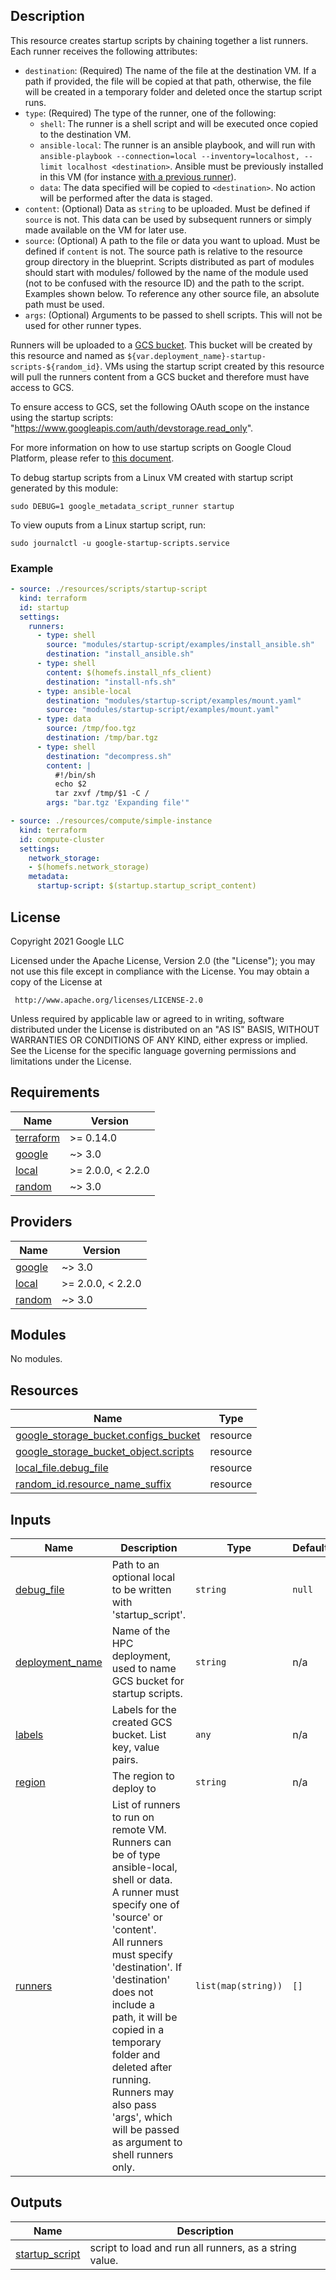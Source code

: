 ## Description

This resource creates startup scripts by chaining together a list runners. Each
runner receives the following attributes:

- `destination`: (Required) The name of the file at the destination VM. If a
  path if provided, the file will be copied at that path, otherwise, the file
  will be created in a temporary folder and deleted once the startup script
  runs.
- `type`: (Required) The type of the runner, one of the following:
  - `shell`: The runner is a shell script and will be executed once copied to
    the destination VM.
  - `ansible-local`: The runner is an ansible playbook, and will run with
    `ansible-playbook --connection=local --inventory=localhost, --limit localhost <destination>`.
    Ansible must be previously installed in this VM (for instance
    [with a previous runner](examples/install_ansible.sh)).
  - `data`: The data specified will be copied to `<destination>`. No action will
    be performed after the data is staged.
- `content`: (Optional) Data as `string` to be uploaded. Must be defined if
  `source` is not. This data can be used by subsequent runners or simply made
  available on the VM for later use.
- `source`: (Optional) A path to the file or data you want to upload. Must be
  defined if `content` is not. The source path is relative to the resource group
  directory in the blueprint. Scripts distributed as part of modules should
  start with modules/ followed by the name of the module used (not to be
  confused with the resource ID) and the path to the script. Examples shown
  below. To reference any other source file, an absolute path must be used.
- `args`: (Optional) Arguments to be passed to shell scripts. This will not be
  used for other runner types.

Runners will be uploaded to a
[GCS bucket](https://cloud.google.com/storage/docs/creating-buckets). This
bucket will be created by this resource and named as
`${var.deployment_name}-startup-scripts-${random_id}`. VMs using the startup
script created by this resource will pull the runners content from a GCS bucket
and therefore must have access to GCS.

To ensure access to GCS, set the following OAuth scope on the instance using
the startup scripts: "https://www.googleapis.com/auth/devstorage.read_only".

For more information on how to use startup scripts on Google Cloud Platform,
please refer to
[this document](https://cloud.google.com/compute/docs/instances/startup-scripts/linux).

To debug startup scripts from a Linux VM created with startup script generated
by this module:

```shell
sudo DEBUG=1 google_metadata_script_runner startup
```

To view ouputs from a Linux startup script, run:

```shell
sudo journalctl -u google-startup-scripts.service
```

### Example

```yaml
- source: ./resources/scripts/startup-script
  kind: terraform
  id: startup
  settings:
    runners:
      - type: shell
        source: "modules/startup-script/examples/install_ansible.sh"
        destination: "install_ansible.sh"
      - type: shell
        content: $(homefs.install_nfs_client)
        destination: "install-nfs.sh"
      - type: ansible-local
        destination: "modules/startup-script/examples/mount.yaml"
        source: "modules/startup-script/examples/mount.yaml"
      - type: data
        source: /tmp/foo.tgz
        destination: /tmp/bar.tgz
      - type: shell
        destination: "decompress.sh"
        content: |
          #!/bin/sh
          echo $2
          tar zxvf /tmp/$1 -C /
        args: "bar.tgz 'Expanding file'"

- source: ./resources/compute/simple-instance
  kind: terraform
  id: compute-cluster
  settings:
    network_storage:
    - $(homefs.network_storage)
    metadata:
      startup-script: $(startup.startup_script_content)
```

## License

<!-- BEGINNING OF PRE-COMMIT-TERRAFORM DOCS HOOK -->
Copyright 2021 Google LLC

Licensed under the Apache License, Version 2.0 (the "License");
you may not use this file except in compliance with the License.
You may obtain a copy of the License at

     http://www.apache.org/licenses/LICENSE-2.0

Unless required by applicable law or agreed to in writing, software
distributed under the License is distributed on an "AS IS" BASIS,
WITHOUT WARRANTIES OR CONDITIONS OF ANY KIND, either express or implied.
See the License for the specific language governing permissions and
limitations under the License.

## Requirements

| Name | Version |
|------|---------|
| <a name="requirement_terraform"></a> [terraform](#requirement\_terraform) | >= 0.14.0 |
| <a name="requirement_google"></a> [google](#requirement\_google) | ~> 3.0 |
| <a name="requirement_local"></a> [local](#requirement\_local) | >= 2.0.0, < 2.2.0 |
| <a name="requirement_random"></a> [random](#requirement\_random) | ~> 3.0 |

## Providers

| Name | Version |
|------|---------|
| <a name="provider_google"></a> [google](#provider\_google) | ~> 3.0 |
| <a name="provider_local"></a> [local](#provider\_local) | >= 2.0.0, < 2.2.0 |
| <a name="provider_random"></a> [random](#provider\_random) | ~> 3.0 |

## Modules

No modules.

## Resources

| Name | Type |
|------|------|
| [google_storage_bucket.configs_bucket](https://registry.terraform.io/providers/hashicorp/google/latest/docs/resources/storage_bucket) | resource |
| [google_storage_bucket_object.scripts](https://registry.terraform.io/providers/hashicorp/google/latest/docs/resources/storage_bucket_object) | resource |
| [local_file.debug_file](https://registry.terraform.io/providers/hashicorp/local/latest/docs/resources/file) | resource |
| [random_id.resource_name_suffix](https://registry.terraform.io/providers/hashicorp/random/latest/docs/resources/id) | resource |

## Inputs

| Name | Description | Type | Default | Required |
|------|-------------|------|---------|:--------:|
| <a name="input_debug_file"></a> [debug\_file](#input\_debug\_file) | Path to an optional local to be written with 'startup\_script'. | `string` | `null` | no |
| <a name="input_deployment_name"></a> [deployment\_name](#input\_deployment\_name) | Name of the HPC deployment, used to name GCS bucket for startup scripts. | `string` | n/a | yes |
| <a name="input_labels"></a> [labels](#input\_labels) | Labels for the created GCS bucket. List key, value pairs. | `any` | n/a | yes |
| <a name="input_region"></a> [region](#input\_region) | The region to deploy to | `string` | n/a | yes |
| <a name="input_runners"></a> [runners](#input\_runners) | List of runners to run on remote VM.<br>    Runners can be of type ansible-local, shell or data.<br>    A runner must specify one of 'source' or 'content'.<br>    All runners must specify 'destination'. If 'destination' does not include a<br>    path, it will be copied in a temporary folder and deleted after running.<br>    Runners may also pass 'args', which will be passed as argument to shell runners only. | `list(map(string))` | `[]` | no |

## Outputs

| Name | Description |
|------|-------------|
| <a name="output_startup_script"></a> [startup\_script](#output\_startup\_script) | script to load and run all runners, as a string value. |
<!-- END OF PRE-COMMIT-TERRAFORM DOCS HOOK -->
